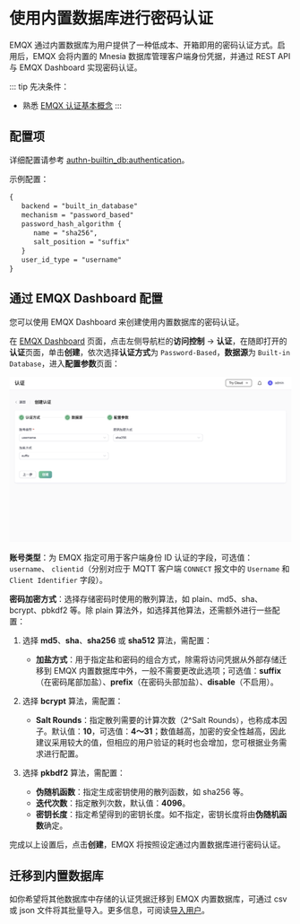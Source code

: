 # 使用内置数据库进行密码认证



EMQX 通过内置数据库为用户提供了一种低成本、开箱即用的密码认证方式。启用后，EMQX 会将内置的 Mnesia 数据库管理客户端身份凭据，并通过 REST API 与 EMQX Dashboard 实现密码认证。

::: tip
先决条件：

- 熟悉 [EMQX 认证基本概念](../authn/authn.md)
  :::

## 配置项

详细配置请参考 [authn-builtin_db:authentication](../../admin/cfg.md#authn-builtin_db:authentication)。

示例配置：

```hocon
{
   backend = "built_in_database"
   mechanism = "password_based"
   password_hash_algorithm {
      name = "sha256",
      salt_position = "suffix"
   }
   user_id_type = "username"
}
```

## 通过 EMQX Dashboard 配置

您可以使用 EMQX Dashboard 来创建使用内置数据库的密码认证。

在 [EMQX Dashboard](http://127.0.0.1:18083/#/authentication) 页面，点击左侧导航栏的**访问控制** -> **认证**，在随即打开的**认证**页面，单击**创建**，依次选择**认证方式**为 `Password-Based`，**数据源**为 `Built-in Database`，进入**配置参数**页面：

![EMQX 内置数据库认证](./assets/authn-mnesia-1.png)

**账号类型**：为 EMQX 指定可用于客户端身份 ID 认证的字段，可选值： `username`、 `clientid`（分别对应于 MQTT 客户端 `CONNECT` 报文中的 `Username` 和 `Client Identifier` 字段）。

**密码加密方式**：选择存储密码时使用的散列算法，如 plain、md5、sha、bcrypt、pbkdf2 等。除 plain 算法外，如选择其他算法，还需额外进行一些配置：

1. 选择 **md5**、**sha**、**sha256** 或 **sha512** 算法，需配置：
   - **加盐方式**：用于指定盐和密码的组合方式，除需将访问凭据从外部存储迁移到 EMQX 内置数据库中外，一般不需要更改此选项；可选值：**suffix**（在密码尾部加盐）、**prefix**（在密码头部加盐）、**disable**（不启用）。
2. 选择 **bcrypt** 算法，需配置：

   - **Salt Rounds**：指定散列需要的计算次数（2^Salt Rounds），也称成本因子。默认值：**10**，可选值：**4～31**；数值越高，加密的安全性越高，因此建议采用较大的值，但相应的用户验证的耗时也会增加，您可根据业务需求进行配置。
3. 选择 **pkbdf2** 算法，需配置：

   - **伪随机函数**：指定生成密钥使用的散列函数，如 sha256 等。
   - **迭代次数**：指定散列次数，默认值：**4096**。<!--后续补充取值范围-->
   - **密钥长度**：指定希望得到的密钥长度。如不指定，密钥长度将由**伪随机函数**确定。

完成以上设置后，点击**创建**，EMQX 将按照设定通过内置数据库进行密码认证。

## 迁移到内置数据库

如你希望将其他数据库中存储的认证凭据迁移到 EMQX 内置数据库，可通过 csv 或 json 文件将其批量导入。更多信息，可阅读[导入用户](./user_management.md#导入用户)。
